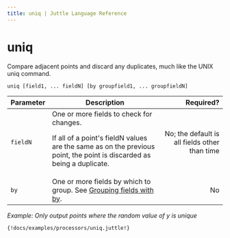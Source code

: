```yaml
---
title: uniq | Juttle Language Reference
---
```


uniq 
====

Compare adjacent points and discard any duplicates, much like the UNIX
uniq command.

``` 
uniq [field1, ... fieldN] [by groupfield1, ... groupfieldN]
```


Parameter  |  Description  |  Required?
---------- | ------------- | ---------:
`fieldN`   | One or more fields to check for changes. <p>If all of a point's fieldN values are the same as on the previous point, the point is discarded as being a duplicate. </p>  |  No; the default is all fields other than time
`by`       | One or more fields by which to group. See [Grouping fields with by](../concepts/dataflow.md#grouping).  |  No

_Example: Only output points where the random value of y is unique_

```
{!docs/examples/processors/uniq.juttle!}
```

